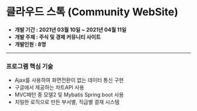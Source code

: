 # 클라우드 스톡 (Community WebSite)

<h4>
<ul>
<li>개발 기간 : 2021년 03월 10일 ~ 2021년 04월 11일</li>
<li>개발 주제 : 주식 및 경제 커뮤니티 사이트</li>
<li>개발인원 : 8명</li>
</ul>
<hr> 
</h4>
<h3>프로그램 핵심 기술</h3>
<ul>
<li>Ajax를 사용하여 화면전환이 없는 데이터 통신 구현</li>
<li>구글에서 제공하는 차트API 사용</li>
<li>MVC패턴 중 모델2 및 Mybatis Spring boot 사용</li>
<li>치밀한 로직으로 만든 부서별, 직급별 결재 시스템</li>

</ul>
